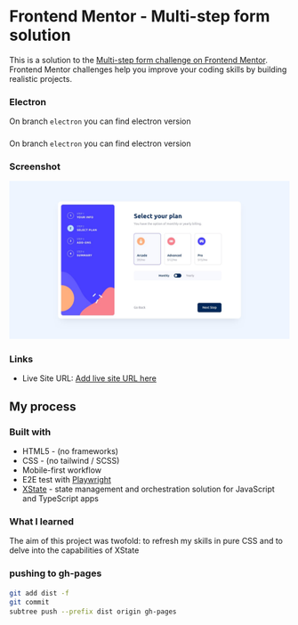# Frontend Mentor - Multi-step form solution

This is a solution to the [Multi-step form challenge on Frontend Mentor](https://www.frontendmentor.io/challenges/multistep-form-YVAnSdqQBJ). Frontend Mentor challenges help you improve your coding skills by building realistic projects.

### Electron

On branch `electron` you can find electron version

###

On branch `electron` you can find electron version

### Screenshot

![](./public/ss.png)

### Links

- Live Site URL: [Add live site URL here](https://szymii.github.io/Multi-step-form/)

## My process

### Built with

- HTML5 - (no frameworks)
- CSS - (no tailwind / SCSS)
- Mobile-first workflow
- E2E test with [Playwright](https://playwright.dev/)
- [XState](https://xstate.js.org/) - state management and orchestration solution for JavaScript and TypeScript apps

### What I learned

The aim of this project was twofold: to refresh my skills in pure CSS and to delve into the capabilities of XState

### pushing to gh-pages

```bash
git add dist -f
git commit
subtree push --prefix dist origin gh-pages
```
